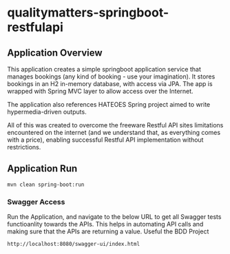 # qualitymatters-springboot-restfulapi

## Application Overview
This application creates a simple springboot application service that manages bookings (any kind of booking - use your imagination).  It stores bookings in an H2 in-memory database, with access via JPA.  The app is wrapped with Spring MVC layer to allow access over the Internet.

The application also references HATEOES Spring project aimed to write hypermedia-driven outputs.

All of this was created to overcome the freeware Restful API sites limitations encountered on the internet (and we understand that, as everything comes with a price), enabling successful Restful API implementation without restrictions.

## Application Run

```terminal
mvn clean spring-boot:run
```

### Swagger Access
Run the Application, and navigate to the below URL to get all Swagger tests functioanlity towards the APIs.  This helps in automating API calls and making sure that the APIs are returning a value.  Useful the BDD Project 

```terminal
http://localhost:8080/swagger-ui/index.html
```